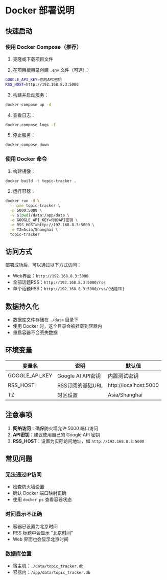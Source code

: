 # Docker 部署说明

## 快速启动

### 使用 Docker Compose（推荐）

1. 克隆或下载项目文件

2. 在项目根目录创建 `.env` 文件（可选）：
```bash
GOOGLE_API_KEY=你的API密钥
RSS_HOST=http://192.168.8.3:5000
```

3. 构建并启动服务：
```bash
docker-compose up -d
```

4. 查看日志：
```bash
docker-compose logs -f
```

5. 停止服务：
```bash
docker-compose down
```

### 使用 Docker 命令

1. 构建镜像：
```bash
docker build -t topic-tracker .
```

2. 运行容器：
```bash
docker run -d \
  --name topic-tracker \
  -p 5000:5000 \
  -v $(pwd)/data:/app/data \
  -e GOOGLE_API_KEY=你的API密钥 \
  -e RSS_HOST=http://192.168.8.3:5000 \
  -e TZ=Asia/Shanghai \
  topic-tracker
```

## 访问方式

部署成功后，可以通过以下方式访问：

- Web界面：`http://192.168.8.3:5000`
- 全部话题RSS：`http://192.168.8.3:5000/rss`
- 单个话题RSS：`http://192.168.8.3:5000/rss/{话题ID}`

## 数据持久化

- 数据库文件存储在 `./data` 目录下
- 使用 Docker 时，这个目录会被挂载到容器内
- 重启容器不会丢失数据

## 环境变量

| 变量名 | 说明 | 默认值 |
|--------|------|--------|
| GOOGLE_API_KEY | Google AI API密钥 | 内置测试密钥 |
| RSS_HOST | RSS订阅的基础URL | http://localhost:5000 |
| TZ | 时区设置 | Asia/Shanghai |

## 注意事项

1. **网络访问**：确保防火墙允许 5000 端口访问
2. **API密钥**：建议使用自己的 Google API 密钥
3. **RSS_HOST**：设置为实际访问地址，如 `http://192.168.8.3:5000`

## 常见问题

### 无法通过IP访问
- 检查防火墙设置
- 确认 Docker 端口映射正确
- 使用 `docker ps` 查看容器状态

### 时间显示不正确
- 容器已设置为北京时间
- RSS 标题中会显示 "北京时间"
- Web 界面也会显示北京时间

### 数据库位置
- 宿主机：`./data/topic_tracker.db`
- 容器内：`/app/data/topic_tracker.db`